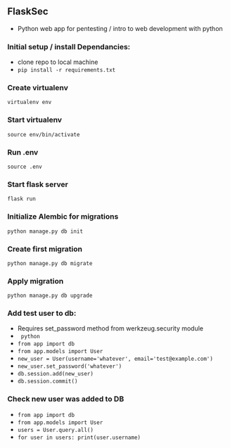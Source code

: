 ## FlaskSec
 - Python web app for pentesting / intro to web development with python

### Initial setup / install Dependancies:
 - clone repo to local machine
 - ```pip install -r requirements.txt```

### Create virtualenv
```virtualenv env```

### Start virtualenv
```source env/bin/activate```

### Run .env 
```source .env```

### Start flask server
```flask run```

### Initialize Alembic for migrations
```python manage.py db init```

### Create first migration
```python manage.py db migrate```

### Apply migration
```python manage.py db upgrade```

### Add test user to db:
 - Requires set_password method from werkzeug.security module
 - ``` python```
 - ```from app import db```
 - ```from app.models import User```
 - ```new_user = User(username='whatever', email='test@example.com')```
 - ```new_user.set_password('whatever')```
 - ```db.session.add(new_user)```
 - ```db.session.commit()```

 ### Check new user was added to DB
 - ```from app import db```
 - ```from app.models import User```
 - ```users = User.query.all()```
 - ```for user in users: print(user.username)```
